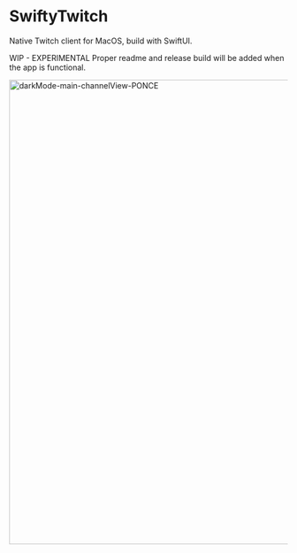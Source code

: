 # SwiftyTwitch
Native Twitch client for MacOS, build with SwiftUI.

WIP - EXPERIMENTAL
Proper readme and release build will be added when the app is functional.

<img width="840" alt="darkMode-main-channelView-PONCE" src="https://user-images.githubusercontent.com/63637808/209966516-eac5df46-36ae-4549-9847-a07ad6307ced.png">
